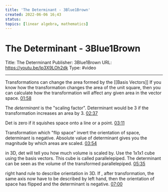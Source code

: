 ```yaml
---
title: 'The Determinant - 3Blue1Brown'
created: 2022-06-06 16;43
status:
topics: [linear algebra, mathematics]
---
```

# The Determinant - 3Blue1Brown
Title: The Determinant
Publisher: 3Blue1Brown
URL: https://youtu.be/Ip3X9LOh2dk
Type: #video

---

Transformations can change the area formed by the [[Basis Vectors]]
If you know how the transformation changes the area of the unit square, then you can calculate how the transformation will affect any given area in the vector space.
[01:58](https://youtu.be/Ip3X9LOh2dk#t=118.962313)

The *determinant* is the "scaling factor". Determinant would be 3 if the transformation increases an area by 3.
[02:37](https://youtu.be/Ip3X9LOh2dk#t=157.20314697329712)

Det is zero if it squishes space onto a line or a point.
[03:11](https://youtu.be/Ip3X9LOh2dk#t=191.2622060896454)

Transformation which "flip space" invert the orientation of space, determinant is negative. Absolute value of determinant gives you the magnitude by which areas are scaled.
[03:54](https://youtu.be/Ip3X9LOh2dk#t=234.0477909294281)

in 3D, det will tell you how much volume is scaled by. Use the 1x1x1 cube using the basis vectors. This cube is called parallelepiped. The determinant can be seen as the volume of the transformed parallelepiped.
[05:35](https://youtu.be/Ip3X9LOh2dk#t=335.4527609256134)

right hand rule to describe orientation in 3D. If , after transformation, the same axis now have to be described by left hand, then the orientation of space has flipped and the determinant is negative.
[07:00](https://youtu.be/Ip3X9LOh2dk#t=420.69485901716615)









